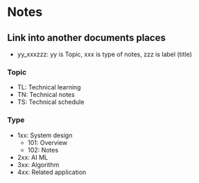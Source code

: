 # Notes

## Link into another documents places
- yy_xxxzzz: yy is Topic, xxx is type of notes, zzz is label (title)

### Topic

- TL: Technical learning
- TN: Technical notes
- TS: Technical schedule

### Type

- 1xx: System design
    - 101: Overview
    - 102: Notes
- 2xx: AI ML 
- 3xx: Algorithm
- 4xx: Related application

